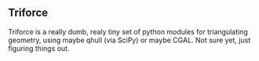 ## Triforce

Triforce is a really dumb, realy tiny set of python modules for triangulating geometry, using maybe qhull (via SciPy) or maybe CGAL. Not sure yet, just figuring things out.
